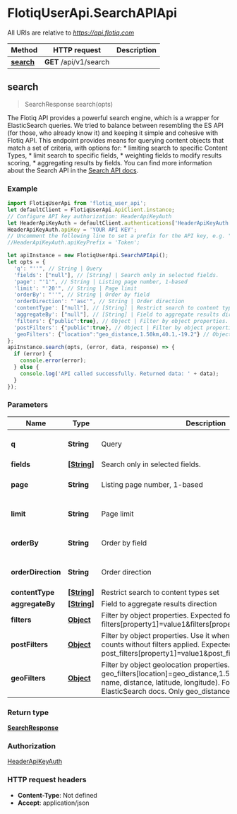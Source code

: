 # FlotiqUserApi.SearchAPIApi

All URIs are relative to *https://api.flotiq.com*

Method | HTTP request | Description
------------- | ------------- | -------------
[**search**](SearchAPIApi.md#search) | **GET** /api/v1/search | 



## search

> SearchResponse search(opts)



The Flotiq API provides a powerful search engine, which is a wrapper for ElasticSearch queries. We tried to balance between resembling the ES API (for those, who already know it) and keeping it simple and cohesive with Flotiq API. This endpoint provides means for querying content objects that match a set of criteria, with options for:   * limiting search to specific Content Types,  * limit search to specific fields,  * weighting fields to modify results scoring,  * aggregating results by fields.   You can find more information about the Search API in the [Search API docs](https://flotiq.com/docs/API/search/).

### Example

```javascript
import FlotiqUserApi from 'flotiq_user_api';
let defaultClient = FlotiqUserApi.ApiClient.instance;
// Configure API key authorization: HeaderApiKeyAuth
let HeaderApiKeyAuth = defaultClient.authentications['HeaderApiKeyAuth'];
HeaderApiKeyAuth.apiKey = 'YOUR API KEY';
// Uncomment the following line to set a prefix for the API key, e.g. "Token" (defaults to null)
//HeaderApiKeyAuth.apiKeyPrefix = 'Token';

let apiInstance = new FlotiqUserApi.SearchAPIApi();
let opts = {
  'q': "''", // String | Query
  'fields': ["null"], // [String] | Search only in selected fields.
  'page': "'1'", // String | Listing page number, 1-based
  'limit': "'20'", // String | Page limit
  'orderBy': "''", // String | Order by field
  'orderDirection': "'asc'", // String | Order direction
  'contentType': ["null"], // [String] | Restrict search to content types set
  'aggregateBy': ["null"], // [String] | Field to aggregate results direction
  'filters': {"public":true}, // Object | Filter by object properties. Expected format: filters[property1]=value1&filters[property2]=value2
  'postFilters': {"public":true}, // Object | Filter by object properties. Use it when you want aggregated counts without filters applied. Expected format: post_filters[property1]=value1&post_filters[property2]=value2
  'geoFilters': {"location":"geo_distance,1.50km,40.1,-19.2"} // Object | Filter by object geolocation properties. Example value: geo_filters[location]=geo_distance,1.50km,40.1,-19.2 (filter name, distance, latitude, longitude). For more information see ElasticSearch docs. Only geo_distance query is supported.
};
apiInstance.search(opts, (error, data, response) => {
  if (error) {
    console.error(error);
  } else {
    console.log('API called successfully. Returned data: ' + data);
  }
});
```

### Parameters


Name | Type | Description  | Notes
------------- | ------------- | ------------- | -------------
 **q** | **String**| Query | [optional] [default to &#39;&#39;]
 **fields** | [**[String]**](String.md)| Search only in selected fields. | [optional] 
 **page** | **String**| Listing page number, 1-based | [optional] [default to &#39;1&#39;]
 **limit** | **String**| Page limit | [optional] [default to &#39;20&#39;]
 **orderBy** | **String**| Order by field | [optional] [default to &#39;&#39;]
 **orderDirection** | **String**| Order direction | [optional] [default to &#39;asc&#39;]
 **contentType** | [**[String]**](String.md)| Restrict search to content types set | [optional] 
 **aggregateBy** | [**[String]**](String.md)| Field to aggregate results direction | [optional] 
 **filters** | [**Object**](.md)| Filter by object properties. Expected format: filters[property1]&#x3D;value1&amp;filters[property2]&#x3D;value2 | [optional] 
 **postFilters** | [**Object**](.md)| Filter by object properties. Use it when you want aggregated counts without filters applied. Expected format: post_filters[property1]&#x3D;value1&amp;post_filters[property2]&#x3D;value2 | [optional] 
 **geoFilters** | [**Object**](.md)| Filter by object geolocation properties. Example value: geo_filters[location]&#x3D;geo_distance,1.50km,40.1,-19.2 (filter name, distance, latitude, longitude). For more information see ElasticSearch docs. Only geo_distance query is supported. | [optional] 

### Return type

[**SearchResponse**](SearchResponse.md)

### Authorization

[HeaderApiKeyAuth](../README.md#HeaderApiKeyAuth)

### HTTP request headers

- **Content-Type**: Not defined
- **Accept**: application/json


